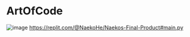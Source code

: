 # ArtOfCode
![image](https://github.com/Naeko1/ArtOfCode/assets/150828163/0716f91e-37cd-4016-b32a-c86caa58d339)
https://replit.com/@NaekoHe/Naekos-Final-Product#main.py
